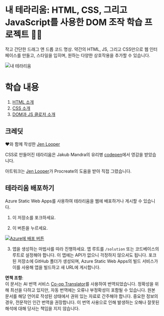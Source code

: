 <!--
CO_OP_TRANSLATOR_METADATA:
{
  "original_hash": "7965cd2bc5dc92ad888dc4c6ab2ab70a",
  "translation_date": "2025-08-23T22:23:52+00:00",
  "source_file": "3-terrarium/README.md",
  "language_code": "ko"
}
-->
# 내 테라리움: HTML, CSS, 그리고 JavaScript를 사용한 DOM 조작 학습 프로젝트 🌵🌱

작고 간단한 드래그 앤 드롭 코드 명상. 약간의 HTML, JS, 그리고 CSS만으로 웹 인터페이스를 만들고, 스타일을 입히며, 원하는 다양한 상호작용을 추가할 수 있습니다.

![내 테라리움](../../../3-terrarium/images/screenshot_gray.png)

# 학습 내용

1. [HTML 소개](./1-intro-to-html/README.md)  
2. [CSS 소개](./2-intro-to-css/README.md)  
3. [DOM과 JS 클로저 소개](./3-intro-to-DOM-and-closures/README.md)  

## 크레딧

♥️와 함께 작성한 [Jen Looper](https://www.twitter.com/jenlooper)

CSS로 만들어진 테라리움은 Jakub Mandra의 유리병 [codepen](https://codepen.io/Rotarepmi/pen/rjpNZY)에서 영감을 받았습니다.

아트워크는 [Jen Looper](http://jenlooper.com)가 Procreate의 도움을 받아 직접 그렸습니다.

## 테라리움 배포하기

Azure Static Web Apps를 사용하여 테라리움을 웹에 배포하거나 게시할 수 있습니다.

1. 이 저장소를 포크하세요.

2. 이 버튼을 누르세요.

[![Azure에 배포 버튼](https://aka.ms/deploytoazurebutton)](https://portal.azure.com/?feature.customportal=false&WT.mc_id=academic-77807-sagibbon#create/Microsoft.StaticApp)

3. 앱을 생성하는 마법사를 따라 진행하세요. 앱 루트를 `/solution` 또는 코드베이스의 루트로 설정해야 합니다. 이 앱에는 API가 없으니 걱정하지 않으셔도 됩니다. 포크된 저장소에 GitHub 폴더가 생성되며, Azure Static Web Apps의 빌드 서비스가 이를 사용해 앱을 빌드하고 새 URL에 게시합니다.

**면책 조항**:  
이 문서는 AI 번역 서비스 [Co-op Translator](https://github.com/Azure/co-op-translator)를 사용하여 번역되었습니다. 정확성을 위해 최선을 다하고 있지만, 자동 번역에는 오류나 부정확성이 포함될 수 있습니다. 원본 문서를 해당 언어로 작성된 상태에서 권위 있는 자료로 간주해야 합니다. 중요한 정보의 경우, 전문적인 인간 번역을 권장합니다. 이 번역 사용으로 인해 발생하는 오해나 잘못된 해석에 대해 당사는 책임을 지지 않습니다.